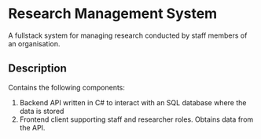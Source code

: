 # Research Management System
 A fullstack system for managing research conducted by staff members of an organisation.
 
## Description

Contains the following components:
1. Backend API written in C# to interact with an SQL database where the data is stored
2. Frontend client supporting staff and researcher roles. Obtains data from the API.
